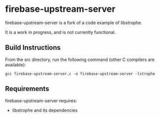 firebase-upstream-server
========================

firebase-upstream-server is a fork of a code example of libstrophe.

It is a work in progress, and is not currently functional.

Build Instructions
------------------

From the src directory, run the following command (other C compilers
are available):

    gcc firebase-upstream-server.c -o firebase-upstream-server -lstrophe

Requirements
------------

firebase-upstream-server requires:

- libstrophe and its dependencies
